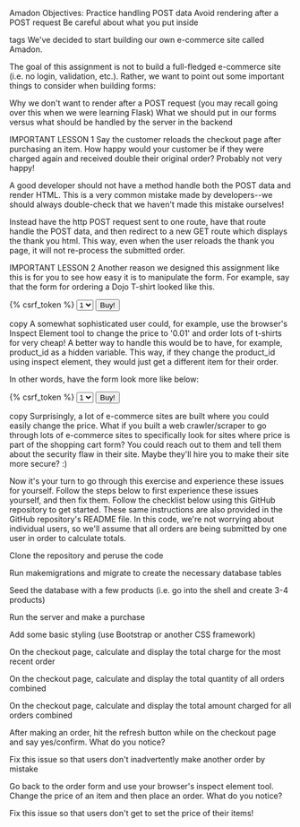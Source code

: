 Amadon
Objectives:
Practice handling POST data
Avoid rendering after a POST request
Be careful about what you put inside <form>tags
We've decided to start building our own e-commerce site called Amadon.

The goal of this assignment is not to build a full-fledged e-commerce site (i.e. no login, validation, etc.). Rather, we want to point out some important things to consider when building forms:

Why we don't want to render after a POST request (you may recall going over this when we were learning Flask)
What we should put in our forms versus what should be handled by the server in the backend



IMPORTANT LESSON 1
Say the customer reloads the checkout page after purchasing an item. How happy would your customer be if they were charged again and received double their original order? Probably not very happy!

A good developer should not have a method handle both the POST data and render HTML. This is a very common mistake made by developers--we should always double-check that we haven't made this mistake ourselves!

Instead have the http POST request sent to one route, have that route handle the POST data, and then redirect to a new GET route which displays the thank you html. This way, even when the user reloads the thank you page, it will not re-process the submitted order.

IMPORTANT LESSON 2
Another reason we designed this assignment like this is for you to see how easy it is to manipulate the form. For example, say that the form for ordering a Dojo T-shirt looked like this.

<form action='/amadon/buy' method='post'>
  {% csrf_token %}
  <select name='quantity'>
     <option>1</option>
     <option>2</option>
     <option>3</option>
  </select>
  <input type='hidden' name='price' value='19.99' />
  <button type='submit'>Buy!</button>
</form>copy
A somewhat sophisticated user could, for example, use the browser's Inspect Element tool to change the price to '0.01' and order lots of t-shirts for very cheap! A better way to handle this would be to have, for example, product_id as a hidden variable. This way, if they change the product_id using inspect element, they would just get a different item for their order.

In other words, have the form look more like below:

<form action='/amadon/buy' method='post'>
  {% csrf_token %}
  <select name='quantity'>
     <option>1</option>
     <option>2</option>
     <option>3</option>
  </select>
  <input type='hidden' name='product_id' value='1015' />
  <button type='submit'>Buy!</button>
</form>
copy
Surprisingly, a lot of e-commerce sites are built where you could easily change the price. What if you built a web crawler/scraper to go through lots of e-commerce sites to specifically look for sites where price is part of the shopping cart form? You could reach out to them and tell them about the security flaw in their site. Maybe they'll hire you to make their site more secure? :)

Now it's your turn to go through this exercise and experience these issues for yourself. Follow the steps below to first experience these issues yourself, and then fix them. Follow the checklist below using this GitHub repository to get started. These same instructions are also provided in the GitHub repository's README file. In this code, we're not worrying about individual users, so we'll assume that all orders are being submitted by one user in order to calculate totals.

Clone the repository and peruse the code

Run makemigrations and migrate to create the necessary database tables

Seed the database with a few products (i.e. go into the shell and create 3-4 products)

Run the server and make a purchase

Add some basic styling (use Bootstrap or another CSS framework)

On the checkout page, calculate and display the total charge for the most recent order

On the checkout page, calculate and display the total quantity of all orders combined

On the checkout page, calculate and display the total amount charged for all orders combined

After making an order, hit the refresh button while on the checkout page and say yes/confirm. What do you notice?

Fix this issue so that users don't inadvertently make another order by mistake

Go back to the order form and use your browser's inspect element tool. Change the price of an item and then place an order. What do you notice?

Fix this issue so that users don't get to set the price of their items!